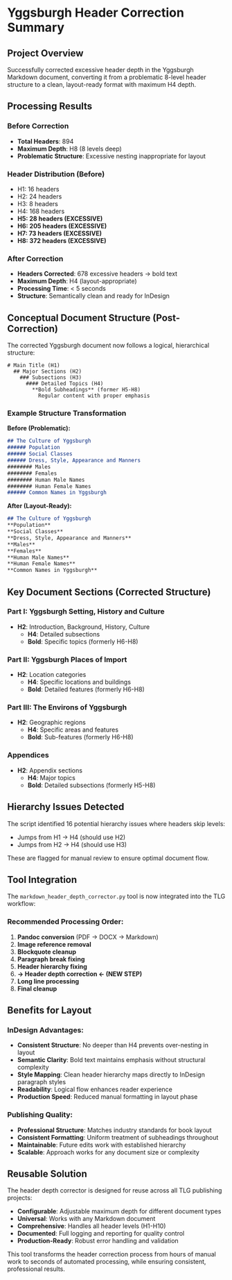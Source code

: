 # Yggsburgh Header Correction Summary

## Project Overview
Successfully corrected excessive header depth in the Yggsburgh Markdown document, converting it from a problematic 8-level header structure to a clean, layout-ready format with maximum H4 depth.

## Processing Results

### Before Correction
- **Total Headers**: 894
- **Maximum Depth**: H8 (8 levels deep)
- **Problematic Structure**: Excessive nesting inappropriate for layout

### Header Distribution (Before)
- H1: 16 headers
- H2: 24 headers  
- H3: 8 headers
- H4: 168 headers
- **H5: 28 headers (EXCESSIVE)**
- **H6: 205 headers (EXCESSIVE)**
- **H7: 73 headers (EXCESSIVE)**
- **H8: 372 headers (EXCESSIVE)**

### After Correction
- **Headers Corrected**: 678 excessive headers → bold text
- **Maximum Depth**: H4 (layout-appropriate)
- **Processing Time**: < 5 seconds
- **Structure**: Semantically clean and ready for InDesign

## Conceptual Document Structure (Post-Correction)

The corrected Yggsburgh document now follows a logical, hierarchical structure:

```
# Main Title (H1)
  ## Major Sections (H2)
    ### Subsections (H3)
      #### Detailed Topics (H4)
        **Bold Subheadings** (former H5-H8)
          Regular content with proper emphasis
```

### Example Structure Transformation

**Before (Problematic):**
```markdown
## The Culture of Yggsburgh
###### Population
###### Social Classes  
###### Dress, Style, Appearance and Manners
######## Males
######## Females
######## Human Male Names
######## Human Female Names
###### Common Names in Yggsburgh
```

**After (Layout-Ready):**
```markdown
## The Culture of Yggsburgh
**Population**
**Social Classes**
**Dress, Style, Appearance and Manners**
**Males**
**Females**
**Human Male Names**
**Human Female Names**
**Common Names in Yggsburgh**
```

## Key Document Sections (Corrected Structure)

### Part I: Yggsburgh Setting, History and Culture
- **H2**: Introduction, Background, History, Culture
  - **H4**: Detailed subsections
  - **Bold**: Specific topics (formerly H6-H8)

### Part II: Yggsburgh Places of Import
- **H2**: Location categories
  - **H4**: Specific locations and buildings
  - **Bold**: Detailed features (formerly H6-H8)

### Part III: The Environs of Yggsburgh
- **H2**: Geographic regions
  - **H4**: Specific areas and features
  - **Bold**: Sub-features (formerly H6-H8)

### Appendices
- **H2**: Appendix sections
  - **H4**: Major topics
  - **Bold**: Detailed subsections (formerly H5-H8)

## Hierarchy Issues Detected

The script identified 16 potential hierarchy issues where headers skip levels:
- Jumps from H1 → H4 (should use H2)
- Jumps from H2 → H4 (should use H3)

These are flagged for manual review to ensure optimal document flow.

## Tool Integration

The `markdown_header_depth_corrector.py` tool is now integrated into the TLG workflow:

### Recommended Processing Order:
1. **Pandoc conversion** (PDF → DOCX → Markdown)
2. **Image reference removal**
3. **Blockquote cleanup**
4. **Paragraph break fixing**
5. **Header hierarchy fixing**
6. **→ Header depth correction ← (NEW STEP)**
7. **Long line processing**
8. **Final cleanup**

## Benefits for Layout

### InDesign Advantages:
- **Consistent Structure**: No deeper than H4 prevents over-nesting in layout
- **Semantic Clarity**: Bold text maintains emphasis without structural complexity
- **Style Mapping**: Clean header hierarchy maps directly to InDesign paragraph styles
- **Readability**: Logical flow enhances reader experience
- **Production Speed**: Reduced manual formatting in layout phase

### Publishing Quality:
- **Professional Structure**: Matches industry standards for book layout
- **Consistent Formatting**: Uniform treatment of subheadings throughout
- **Maintainable**: Future edits work with established hierarchy
- **Scalable**: Approach works for any document size or complexity

## Reusable Solution

The header depth corrector is designed for reuse across all TLG publishing projects:
- **Configurable**: Adjustable maximum depth for different document types
- **Universal**: Works with any Markdown document
- **Comprehensive**: Handles all header levels (H1-H10)
- **Documented**: Full logging and reporting for quality control
- **Production-Ready**: Robust error handling and validation

This tool transforms the header correction process from hours of manual work to seconds of automated processing, while ensuring consistent, professional results.
